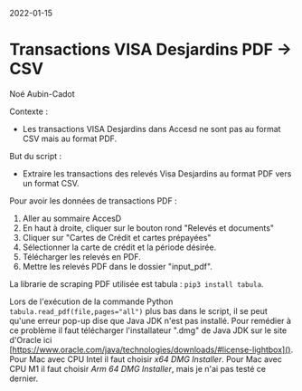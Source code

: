 2022-01-15

# Transactions VISA Desjardins PDF -> CSV

Noé Aubin-Cadot

Contexte :

- Les transactions VISA Desjardins dans Accesd ne sont pas au format CSV mais au format PDF.

But du script :

- Extraire les transactions des relevés Visa Desjardins au format PDF vers un format CSV.

Pour avoir les données de transactions PDF :

1. Aller au sommaire AccesD
2. En haut à droite, cliquer sur le bouton rond "Relevés et documents"
3. Cliquer sur "Cartes de Crédit et cartes prépayées"
4. Sélectionner la carte de crédit et la période désirée.
5. Télécharger les relevés en PDF.
6. Mettre les relevés PDF dans le dossier "input_pdf".

La librarie de scraping PDF utilisée est tabula : `pip3 install tabula`.

Lors de l'exécution de la commande Python `tabula.read_pdf(file,pages="all")` plus bas dans le script,
il se peut qu'une erreur pop-up dise que Java JDK n'est pas installé.
Pour remédier à ce problème il faut télécharger l'installateur ".dmg" de Java JDK sur le site d'Oracle ici [https://www.oracle.com/java/technologies/downloads/#license-lightbox]().
Pour Mac avec CPU Intel il faut choisir *x64 DMG Installer*.
Pour Mac avec CPU M1 il faut choisir *Arm 64 DMG Installer*, mais je n'ai pas testé ce dernier.